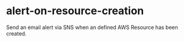 # alert-on-resource-creation

Send an email alert via SNS when an defined AWS Resource has been created.
